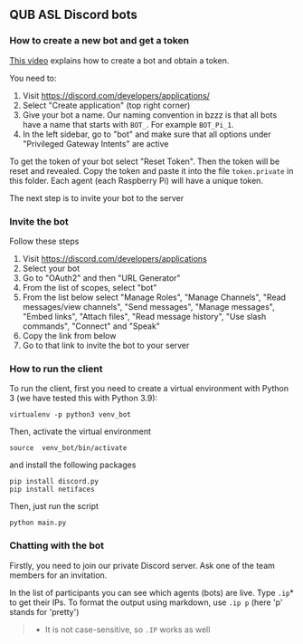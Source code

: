 ## QUB ASL Discord bots

### How to create a new bot and get a token

[This video](https://discord.is-serious.business/6fd481.mp4) explains how to create a bot and obtain a token. 

You need to:

1. Visit https://discord.com/developers/applications/
2. Select "Create application" (top right corner)
3. Give your bot a name. Our naming convention in bzzz is that all bots have a name that starts with `BOT_`. For example `BOT_Pi_1`.
4. In the left sidebar, go to "bot" and make sure that all options under "Privileged Gateway Intents" are active

To get the token of your bot select "Reset Token". Then the token will be reset and revealed. Copy the token and paste it into the file `token.private` in this folder. Each agent (each Raspberry Pi) will have a unique token.


The next step is to invite your bot to the server

### Invite the bot

Follow these steps

1. Visit https://discord.com/developers/applications
2. Select your bot
3. Go to "OAuth2" and then "URL Generator"
4. From the list of scopes, select "bot"
5. From the list below select "Manage Roles", "Manage Channels", "Read messages/view channels", "Send messages", "Manage messages", "Embed links", "Attach files", "Read message history", "Use slash commands", "Connect" and "Speak"
6. Copy the link from below
7. Go to that link to invite the bot to your server


### How to run the client

To run the client, first you need to create a virtual environment with Python 3 (we have tested this with Python 3.9):

```
virtualenv -p python3 venv_bot
```

Then, activate the virtual environment

```
source  venv_bot/bin/activate
```

and install the following packages

```
pip install discord.py
pip install netifaces
```

Then, just run the script

```
python main.py
```

### Chatting with the bot

Firstly, you need to join our private Discord server. Ask one of the team members for an invitation.

In the list of participants you can see which agents (bots) are live. Type `.ip`* to get their IPs. To format the output using markdown, use `.ip p` (here 'p' stands for 'pretty')

> * It is not case-sensitive, so `.IP` works as well